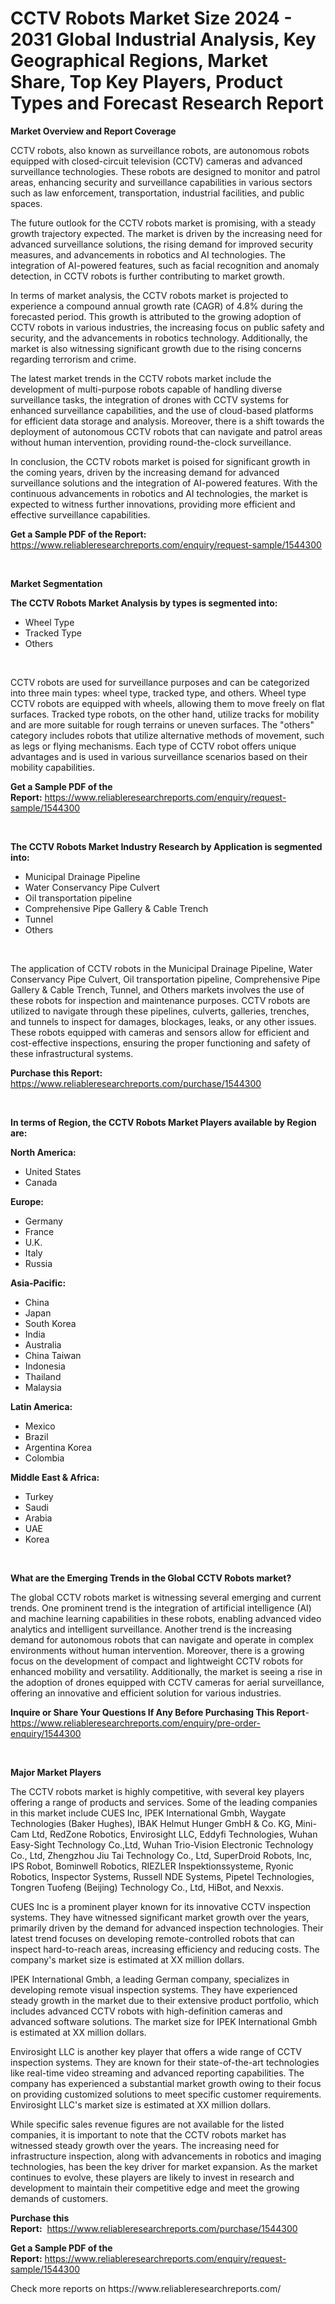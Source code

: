 <p><h1>CCTV Robots Market Size 2024 - 2031 Global Industrial Analysis, Key Geographical Regions, Market Share, Top Key Players, Product Types and Forecast Research Report</h1></p><p><strong>Market Overview and Report Coverage</strong></p>
<p><p>CCTV robots, also known as surveillance robots, are autonomous robots equipped with closed-circuit television (CCTV) cameras and advanced surveillance technologies. These robots are designed to monitor and patrol areas, enhancing security and surveillance capabilities in various sectors such as law enforcement, transportation, industrial facilities, and public spaces.</p><p>The future outlook for the CCTV robots market is promising, with a steady growth trajectory expected. The market is driven by the increasing need for advanced surveillance solutions, the rising demand for improved security measures, and advancements in robotics and AI technologies. The integration of AI-powered features, such as facial recognition and anomaly detection, in CCTV robots is further contributing to market growth.</p><p>In terms of market analysis, the CCTV robots market is projected to experience a compound annual growth rate (CAGR) of 4.8% during the forecasted period. This growth is attributed to the growing adoption of CCTV robots in various industries, the increasing focus on public safety and security, and the advancements in robotics technology. Additionally, the market is also witnessing significant growth due to the rising concerns regarding terrorism and crime.</p><p>The latest market trends in the CCTV robots market include the development of multi-purpose robots capable of handling diverse surveillance tasks, the integration of drones with CCTV systems for enhanced surveillance capabilities, and the use of cloud-based platforms for efficient data storage and analysis. Moreover, there is a shift towards the deployment of autonomous CCTV robots that can navigate and patrol areas without human intervention, providing round-the-clock surveillance.</p><p>In conclusion, the CCTV robots market is poised for significant growth in the coming years, driven by the increasing demand for advanced surveillance solutions and the integration of AI-powered features. With the continuous advancements in robotics and AI technologies, the market is expected to witness further innovations, providing more efficient and effective surveillance capabilities.</p></p>
<p><strong>Get a Sample PDF of the Report:</strong> <a href="https://www.reliableresearchreports.com/enquiry/request-sample/1544300">https://www.reliableresearchreports.com/enquiry/request-sample/1544300</a></p>
<p>&nbsp;</p>
<p><strong>Market Segmentation</strong></p>
<p><strong>The CCTV Robots Market Analysis by types is segmented into:</strong></p>
<p><ul><li>Wheel Type</li><li>Tracked Type</li><li>Others</li></ul></p>
<p>&nbsp;</p>
<p><p>CCTV robots are used for surveillance purposes and can be categorized into three main types: wheel type, tracked type, and others. Wheel type CCTV robots are equipped with wheels, allowing them to move freely on flat surfaces. Tracked type robots, on the other hand, utilize tracks for mobility and are more suitable for rough terrains or uneven surfaces. The "others" category includes robots that utilize alternative methods of movement, such as legs or flying mechanisms. Each type of CCTV robot offers unique advantages and is used in various surveillance scenarios based on their mobility capabilities.</p></p>
<p><strong>Get a Sample PDF of the Report:</strong>&nbsp;<a href="https://www.reliableresearchreports.com/enquiry/request-sample/1544300">https://www.reliableresearchreports.com/enquiry/request-sample/1544300</a></p>
<p>&nbsp;</p>
<p><strong>The CCTV Robots Market Industry Research by Application is segmented into:</strong></p>
<p><ul><li>Municipal Drainage Pipeline</li><li>Water Conservancy Pipe Culvert</li><li>Oil transportation pipeline</li><li>Comprehensive Pipe Gallery & Cable Trench</li><li>Tunnel</li><li>Others</li></ul></p>
<p>&nbsp;</p>
<p><p>The application of CCTV robots in the Municipal Drainage Pipeline, Water Conservancy Pipe Culvert, Oil transportation pipeline, Comprehensive Pipe Gallery & Cable Trench, Tunnel, and Others markets involves the use of these robots for inspection and maintenance purposes. CCTV robots are utilized to navigate through these pipelines, culverts, galleries, trenches, and tunnels to inspect for damages, blockages, leaks, or any other issues. These robots equipped with cameras and sensors allow for efficient and cost-effective inspections, ensuring the proper functioning and safety of these infrastructural systems.</p></p>
<p><strong>Purchase this Report:</strong>&nbsp; <a href="https://www.reliableresearchreports.com/purchase/1544300">https://www.reliableresearchreports.com/purchase/1544300</a></p>
<p>&nbsp;</p>
<p><strong>In terms of Region, the CCTV Robots Market Players available by Region are:</strong></p>
<p>
    <p> <strong> North America: </strong>
        <ul>
            <li>United States</li>
            <li>Canada</li>
        </ul>
        </p> 
    <p> <strong> Europe: </strong>
        <ul>
            <li>Germany</li>
            <li>France</li>
            <li>U.K.</li>
            <li>Italy</li>
            <li>Russia</li>
        </ul>
        </p> 
    <p> <strong> Asia-Pacific: </strong>
        <ul>
            <li>China</li>
            <li>Japan</li>
            <li>South Korea</li>
            <li>India</li>
            <li>Australia</li>
            <li>China Taiwan</li>
            <li>Indonesia</li>
            <li>Thailand</li>
            <li>Malaysia</li>
        </ul>
        </p> 
    <p> <strong> Latin America: </strong>
        <ul>
            <li>Mexico</li>
            <li>Brazil</li>
            <li>Argentina Korea</li>
            <li>Colombia</li>
        </ul>
        </p> 
    <p> <strong> Middle East & Africa: </strong>
        <ul>
            <li>Turkey</li>
            <li>Saudi</li>
            <li>Arabia</li>
            <li>UAE</li>
            <li>Korea</li>
        </ul>
    </p>
    </p>
<p>&nbsp;</p>
<p><strong>What are the Emerging Trends in the Global CCTV Robots market?</strong></p>
<p><p>The global CCTV robots market is witnessing several emerging and current trends. One prominent trend is the integration of artificial intelligence (AI) and machine learning capabilities in these robots, enabling advanced video analytics and intelligent surveillance. Another trend is the increasing demand for autonomous robots that can navigate and operate in complex environments without human intervention. Moreover, there is a growing focus on the development of compact and lightweight CCTV robots for enhanced mobility and versatility. Additionally, the market is seeing a rise in the adoption of drones equipped with CCTV cameras for aerial surveillance, offering an innovative and efficient solution for various industries.</p></p>
<p><strong>Inquire or Share Your Questions If Any Before Purchasing This Report</strong>- <a href="https://www.reliableresearchreports.com/enquiry/pre-order-enquiry/1544300">https://www.reliableresearchreports.com/enquiry/pre-order-enquiry/1544300</a></p>
<p>&nbsp;</p>
<p><strong>Major Market Players</strong></p>
<p><p>The CCTV robots market is highly competitive, with several key players offering a range of products and services. Some of the leading companies in this market include CUES Inc, IPEK International Gmbh, Waygate Technologies (Baker Hughes), IBAK Helmut Hunger GmbH & Co. KG, Mini-Cam Ltd, RedZone Robotics, Envirosight LLC, Eddyfi Technologies, Wuhan Easy-Sight Technology Co.,Ltd, Wuhan Trio-Vision Electronic Technology Co., Ltd, Zhengzhou Jiu Tai Technology Co., Ltd, SuperDroid Robots, Inc, IPS Robot, Bominwell Robotics, RIEZLER Inspektionssysteme, Ryonic Robotics, Inspector Systems, Russell NDE Systems, Pipetel Technologies, Tongren Tuofeng (Beijing) Technology Co., Ltd, HiBot, and Nexxis.</p><p>CUES Inc is a prominent player known for its innovative CCTV inspection systems. They have witnessed significant market growth over the years, primarily driven by the demand for advanced inspection technologies. Their latest trend focuses on developing remote-controlled robots that can inspect hard-to-reach areas, increasing efficiency and reducing costs. The company's market size is estimated at XX million dollars.</p><p>IPEK International Gmbh, a leading German company, specializes in developing remote visual inspection systems. They have experienced steady growth in the market due to their extensive product portfolio, which includes advanced CCTV robots with high-definition cameras and advanced software solutions. The market size for IPEK International Gmbh is estimated at XX million dollars.</p><p>Envirosight LLC is another key player that offers a wide range of CCTV inspection systems. They are known for their state-of-the-art technologies like real-time video streaming and advanced reporting capabilities. The company has experienced a substantial market growth owing to their focus on providing customized solutions to meet specific customer requirements. Envirosight LLC's market size is estimated at XX million dollars.</p><p>While specific sales revenue figures are not available for the listed companies, it is important to note that the CCTV robots market has witnessed steady growth over the years. The increasing need for infrastructure inspection, along with advancements in robotics and imaging technologies, has been the key driver for market expansion. As the market continues to evolve, these players are likely to invest in research and development to maintain their competitive edge and meet the growing demands of customers.</p></p>
<p><strong>Purchase this Report:</strong>&nbsp;&nbsp;<a href="https://www.reliableresearchreports.com/purchase/1544300">https://www.reliableresearchreports.com/purchase/1544300</a></p>
<p></p>
<p><strong>Get a Sample PDF of the Report:</strong>&nbsp;<a href="https://www.reliableresearchreports.com/enquiry/request-sample/1544300">https://www.reliableresearchreports.com/enquiry/request-sample/1544300</a></p>
<p>Check more reports on https://www.reliableresearchreports.com/</p>